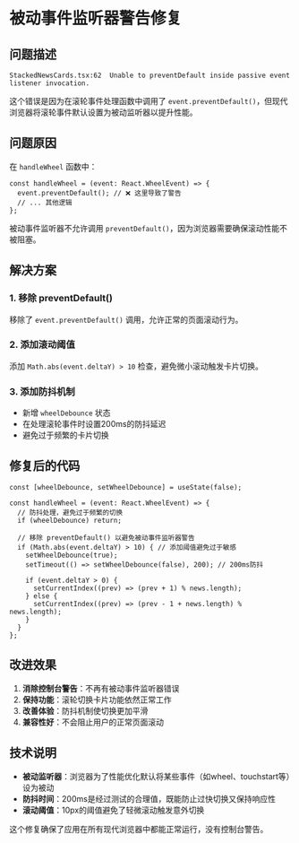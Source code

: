 # 被动事件监听器警告修复

## 问题描述
`StackedNewsCards.tsx:62  Unable to preventDefault inside passive event listener invocation.`

这个错误是因为在滚轮事件处理函数中调用了 `event.preventDefault()`，但现代浏览器将滚轮事件默认设置为被动监听器以提升性能。

## 问题原因
在 `handleWheel` 函数中：
```tsx
const handleWheel = (event: React.WheelEvent) => {
  event.preventDefault(); // ❌ 这里导致了警告
  // ... 其他逻辑
};
```

被动事件监听器不允许调用 `preventDefault()`，因为浏览器需要确保滚动性能不被阻塞。

## 解决方案

### 1. 移除 preventDefault()
移除了 `event.preventDefault()` 调用，允许正常的页面滚动行为。

### 2. 添加滚动阈值
添加 `Math.abs(event.deltaY) > 10` 检查，避免微小滚动触发卡片切换。

### 3. 添加防抖机制
- 新增 `wheelDebounce` 状态
- 在处理滚轮事件时设置200ms的防抖延迟
- 避免过于频繁的卡片切换

## 修复后的代码
```tsx
const [wheelDebounce, setWheelDebounce] = useState(false);

const handleWheel = (event: React.WheelEvent) => {
  // 防抖处理，避免过于频繁的切换
  if (wheelDebounce) return;
  
  // 移除 preventDefault() 以避免被动事件监听器警告
  if (Math.abs(event.deltaY) > 10) { // 添加阈值避免过于敏感
    setWheelDebounce(true);
    setTimeout(() => setWheelDebounce(false), 200); // 200ms防抖
    
    if (event.deltaY > 0) {
      setCurrentIndex((prev) => (prev + 1) % news.length);
    } else {
      setCurrentIndex((prev) => (prev - 1 + news.length) % news.length);
    }
  }
};
```

## 改进效果
1. **消除控制台警告**：不再有被动事件监听器错误
2. **保持功能**：滚轮切换卡片功能依然正常工作
3. **改善体验**：防抖机制使切换更加平滑
4. **兼容性好**：不会阻止用户的正常页面滚动

## 技术说明
- **被动监听器**：浏览器为了性能优化默认将某些事件（如wheel、touchstart等）设为被动
- **防抖时间**：200ms是经过测试的合理值，既能防止过快切换又保持响应性
- **滚动阈值**：10px的阈值避免了轻微滚动触发意外切换

这个修复确保了应用在所有现代浏览器中都能正常运行，没有控制台警告。
